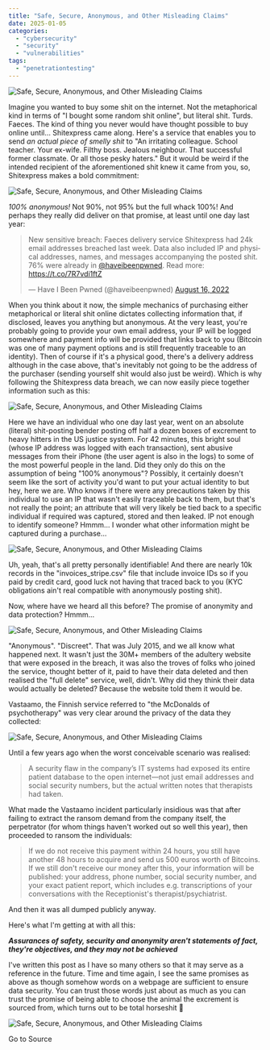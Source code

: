 ```yaml
---
title: "Safe, Secure, Anonymous, and Other Misleading Claims"
date: 2025-01-05
categories: 
  - "cybersecurity"
  - "security"
  - "vulnerabilities"
tags: 
  - "penetrationtesting"
---
```


![Safe, Secure, Anonymous, and Other Misleading Claims](https://www.troyhunt.com/content/images/2023/10/image--2-.png)

Imagine you wanted to buy some shit on the internet. Not the metaphorical kind in terms of "I bought some random shit online", but literal shit. Turds. Faeces. The kind of thing you never would have thought possible to buy online until... Shitexpress came along. Here's a service that enables you to send _an actual piece of smelly shit_ to "An irritating colleague. School teacher. Your ex-wife. Filthy boss. Jealous neighbour. That successful former classmate. Or all those pesky haters." But it would be weird if the intended recipient of the aforementioned shit knew it came from you, so, Shitexpress makes a bold commitment:

![Safe, Secure, Anonymous, and Other Misleading Claims](https://www.troyhunt.com/content/images/2023/09/image.png)

_100% anonymous!_ Not 90%, not 95% but the full whack 100%! And perhaps they really did deliver on that promise, at least until one day last year:

<blockquote class="twitter-tweet"><p lang="en" dir="ltr">New sensitive breach: Faeces delivery service Shitexpress had 24k email addresses breached last week. Data also included IP and physical addresses, names, and messages accompanying the posted shit. 76% were already in <a href="https://twitter.com/haveibeenpwned?ref_src=twsrc%5Etfw&amp;ref=troyhunt.com">@haveibeenpwned</a>. Read more: <a href="https://t.co/7R7vdi1ftZ?ref=troyhunt.com">https://t.co/7R7vdi1ftZ</a></p>— Have I Been Pwned (@haveibeenpwned) <a href="https://twitter.com/haveibeenpwned/status/1559673114157793280?ref_src=twsrc%5Etfw&amp;ref=troyhunt.com">August 16, 2022</a></blockquote>
<script async src="https://platform.twitter.com/widgets.js" charset="utf-8"></script>

When you think about it now, the simple mechanics of purchasing either metaphorical or literal shit online dictates collecting information that, if disclosed, leaves you anything but anonymous. At the very least, you're probably going to provide your own email address, your IP will be logged somewhere and payment info will be provided that links back to you (Bitcoin was one of many payment options and is still frequently traceable to an identity). Then of course if it's a physical good, there's a delivery address although in the case above, that's inevitably not going to be the address of the purchaser (sending yourself shit would also just be weird). Which is why following the Shitexpress data breach, we can now easily piece together information such as this:

![Safe, Secure, Anonymous, and Other Misleading Claims](https://www.troyhunt.com/content/images/2023/10/image--2-.png)

Here we have an individual who one day last year, went on an absolute (literal) shit-posting bender posting off half a dozen boxes of excrement to heavy hitters in the US justice system. For 42 minutes, this bright soul (whose IP address was logged with each transaction), sent abusive messages from their iPhone (the user agent is also in the logs) to some of the most powerful people in the land. Did they only do this on the assumption of being "100% anonymous"? Possibly, it certainly doesn't seem like the sort of activity you'd want to put your actual identity to but hey, here we are. Who knows if there were any precautions taken by this individual to use an IP that wasn't easily traceable back to them, but that's not really the point; an attribute that will very likely be tied back to a specific individual if required was captured, stored and then leaked. IP not enough to identify someone? Hmmm... I wonder what other information might be captured during a purchase...

![Safe, Secure, Anonymous, and Other Misleading Claims](https://www.troyhunt.com/content/images/2023/10/image-1.png)

Uh, yeah, that's all pretty personally identifiable! And there are nearly 10k records in the "invoices\_stripe.csv" file that include invoice IDs so if you paid by credit card, good luck not having that traced back to you (KYC obligations ain't real compatible with anonymously posting shit).

Now, where have we heard all this before? The promise of anonymity and data protection? Hmmm...

![Safe, Secure, Anonymous, and Other Misleading Claims](https://www.troyhunt.com/content/images/2023/09/image-1.png)

"Anonymous". "Discreet". That was July 2015, and we all know what happened next. It wasn't just the 30M+ members of the adultery website that were exposed in the breach, it was also the troves of folks who joined the service, thought better of it, paid to have their data deleted and then realised the "full delete" service, well, didn't. Why did they think their data would actually be deleted? Because the website told them it would be.

Vastaamo, the Finnish service referred to "the McDonalds of psychotherapy" was very clear around the privacy of the data they collected:

![Safe, Secure, Anonymous, and Other Misleading Claims](https://www.troyhunt.com/content/images/2023/10/image-3.png)

Until a few years ago when the worst conceivable scenario was realised:

> A security flaw in the company’s IT systems had exposed its entire patient database to the open internet—not just email addresses and social security numbers, but the actual written notes that therapists had taken.

What made the Vastaamo incident particularly insidious was that after failing to extract the ransom demand from the company itself, the perpetrator (for whom things haven't worked out so well this year), then proceeded to ransom the individuals:

> If we do not receive this payment within 24 hours, you still have another 48 hours to acquire and send us 500 euros worth of Bitcoins. If we still don't receive our money after this, your information will be published: your address, phone number, social security number, and your exact patient report, which includes e.g. transcriptions of your conversations with the Receptionist's therapist/psychiatrist.

And then it was all dumped publicly anyway.

Here's what I'm getting at with all this:

**_Assurances of safety, security and anonymity aren't statements of fact, they're objectives, and they may not be achieved_**

I've written this post as I have so many others so that it may serve as a reference in the future. Time and time again, I see the same promises as above as though somehow words on a webpage are sufficient to ensure data security. You can trust those words just about as much as you can trust the promise of being able to choose the animal the excrement is sourced from, which turns out to be total horseshit 🐎

![Safe, Secure, Anonymous, and Other Misleading Claims](https://www.troyhunt.com/content/images/2023/10/2023-10-04_18-38-11.gif)

Go to Source
